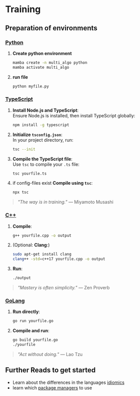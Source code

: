 # Training

## Preparation of environments

### [Python](./Python/)

1. **Create python environment**
   ```bash
   mamba create -n multi_algo python
   mamba activate multi_algo
   ```
2. **run file**
   ```bash
   python myfile.py 
   ```

### [TypeScript](./TypeScript/)

1. **Install Node.js and TypeScript**:  
   Ensure Node.js is installed, then install TypeScript globally:
   ```bash
   npm install -g typescript
   ```
2. **Initialize `tsconfig.json`**:  
   In your project directory, run:
   ```bash
   tsc --init
   ```
3. **Compile the TypeScript file**:  
   Use `tsc` to compile your `.ts` file:
   ```bash
   tsc yourfile.ts
   ```
4. if config-files exist **Compile using `tsc`**:  
   ```bash
   npx tsc
   ```

> *"The way is in training."* — Miyamoto Musashi

### [C++](./Cpp/)

1. **Compile**:  
   ```bash
   g++ yourfile.cpp -o output
   ```
2. (Optional: **Clang**:)
   ```bash
   sudo apt-get install clang
   clang++ -std=c++17 yourfile.cpp -o output
   ```
3. **Run**:  
   ```bash
   ./output
   ```

> *"Mastery is often simplicity."* — Zen Proverb

### [GoLang](./GoLang/)

1. **Run directly**:  
   ```bash
   go run yourfile.go
   ```
2. **Compile and run**:  
   ```bash
   go build yourfile.go
   ./yourfile
   ```

> *"Act without doing."* — Lao Tzu

## Further Reads to get started

- Learn about the differences in the languages [idiomics](./documentation/IdiomaticComparison.md)
- learn which [package managers](./documentation/PackageManagers.md) to use


